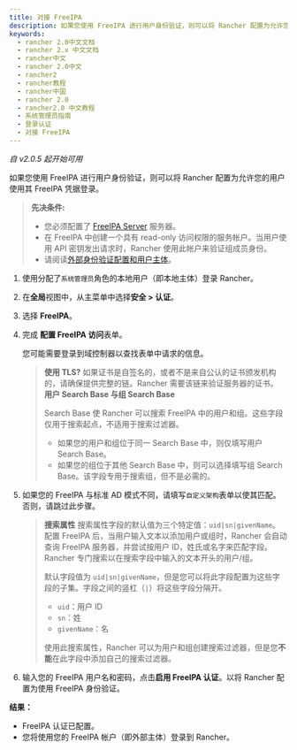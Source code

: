 ```yaml
---
title: 对接 FreeIPA
description: 如果您使用 FreeIPA 进行用户身份验证，则可以将 Rancher 配置为允许您的用户使用其 FreeIPA 凭据登录。先决条件:您必须配置了 [FreeIPA Server](https://www.freeipa.org/) 服务器。在 FreeIPA 中创建一个具有 read-only 访问权限的服务帐户。当用户使用 API​​ 密钥发出请求时，Rancher 使用此帐户来验证组成员身份。
keywords:
  - rancher 2.0中文文档
  - rancher 2.x 中文文档
  - rancher中文
  - rancher 2.0中文
  - rancher2
  - rancher教程
  - rancher中国
  - rancher 2.0
  - rancher2.0 中文教程
  - 系统管理员指南
  - 登录认证
  - 对接 FreeIPA
---
```


_自 v2.0.5 起开始可用_

如果您使用 FreeIPA 进行用户身份验证，则可以将 Rancher 配置为允许您的用户使用其 FreeIPA 凭据登录。

> **先决条件:**
>
> - 您必须配置了 [FreeIPA Server](https://www.freeipa.org/) 服务器。
> - 在 FreeIPA 中创建一个具有 read-only 访问权限的服务帐户。当用户使用 API​​ 密钥发出请求时，Rancher 使用此帐户来验证组成员身份。
> - 请阅读[外部身份验证配置和用户主体](/docs/rancher2/rancher2/admin-settings/authentication/_index)。

1.  使用分配了`系统管理员`角色的本地用户（即本地主体）登录 Rancher。

2.  在**全局**视图中，从主菜单中选择**安全 > 认证**。

3.  选择 **FreeIPA**。

4.  完成 **配置 FreeIPA 访问**表单。

    您可能需要登录到域控制器以查找表单中请求的信息。

    > **使用 TLS?**
    > 如果证书是自签名的，或者不是来自公认的证书颁发机构的，请确保提供完整的链。Rancher 需要该链来验证服务器的证书。
    > **用户 Search Base 与组 Search Base**
    >
    > Search Base 使 Rancher 可以搜索 FreeIPA 中的用户和组。这些字段仅用于搜索起点，不适用于搜索过滤器。
    >
    > - 如果您的用户和组位于同一 Search Base 中，则仅填写用户 Search Base。
    > - 如果您的组位于其他 Search Base 中，则可以选择填写组 Search Base。该字段专用于搜索组，但不是必需的。

5.  如果您的 FreeIPA 与标准 AD 模式不同，请填写`自定义架构`表单以使其匹配。否则，请跳过此步骤。

    > **搜索属性** 搜索属性字段的默认值为三个特定值：`uid|sn|givenName`。配置 FreeIPA 后，当用户输入文本以添加用户或组时，Rancher 会自动查询 FreeIPA 服务器，并尝试按用户 ID，姓氏或名字来匹配字段。Rancher 专门搜索以在搜索字段中输入的文本开头的用户/组。
    >
    > 默认字段值为 `uid|sn|givenName`，但是您可以将此字段配置为这些字段的子集。字段之间的竖杠（`|`）将这些字段分隔开。
    >
    > - `uid`：用户 ID
    > - `sn`：姓
    > - `givenName`：名
    >
    > 使用此搜索属性，Rancher 可以为用户和组创建搜索过滤器，但是您**不能**在此字段中添加自己的搜索过滤器。

6.  输入您的 FreeIPA 用户名和密码，点击**启用 FreeIPA 认证**。以将 Rancher 配置为使用 FreeIPA 身份验证。

**结果：**

- FreeIPA 认证已配置。
- 您将使用您的 FreeIPA 帐户（即外部主体）登录到 Rancher。
